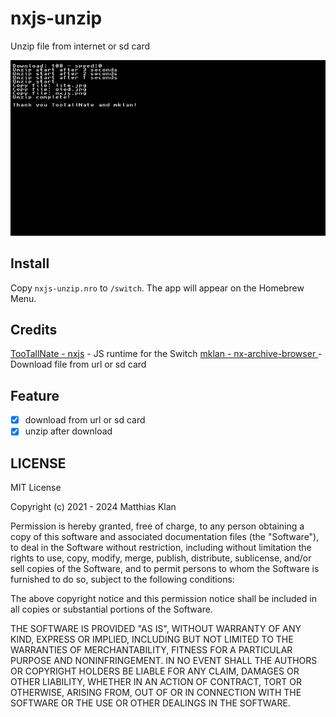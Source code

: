 # nxjs-unzip

Unzip file from internet or sd card

<img src="https://github.com/PhamMinhKha/nxjs-unzip/raw/main/screenshot.jpg" width="800" />


## Install

Copy `nxjs-unzip.nro` to `/switch`. The app will appear on the Homebrew Menu.

## Credits

[TooTallNate - nxjs](https://github.com/TooTallNate/nx.js) - JS runtime for the Switch
[mklan - nx-archive-browser ](https://github.com/mklan/nx-archive-browser) - Download file from url or sd card

## Feature

- [x] download from url or sd card
- [x] unzip after download

## LICENSE

MIT License

Copyright (c) 2021 - 2024 Matthias Klan

Permission is hereby granted, free of charge, to any person obtaining a copy
of this software and associated documentation files (the "Software"), to deal
in the Software without restriction, including without limitation the rights
to use, copy, modify, merge, publish, distribute, sublicense, and/or sell
copies of the Software, and to permit persons to whom the Software is
furnished to do so, subject to the following conditions:

The above copyright notice and this permission notice shall be included in all
copies or substantial portions of the Software.

THE SOFTWARE IS PROVIDED "AS IS", WITHOUT WARRANTY OF ANY KIND, EXPRESS OR
IMPLIED, INCLUDING BUT NOT LIMITED TO THE WARRANTIES OF MERCHANTABILITY,
FITNESS FOR A PARTICULAR PURPOSE AND NONINFRINGEMENT. IN NO EVENT SHALL THE
AUTHORS OR COPYRIGHT HOLDERS BE LIABLE FOR ANY CLAIM, DAMAGES OR OTHER
LIABILITY, WHETHER IN AN ACTION OF CONTRACT, TORT OR OTHERWISE, ARISING FROM,
OUT OF OR IN CONNECTION WITH THE SOFTWARE OR THE USE OR OTHER DEALINGS IN THE
SOFTWARE.